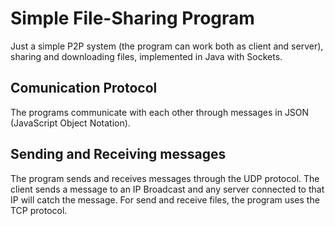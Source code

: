 # Simple File-Sharing Program
Just a simple P2P system (the program can work both as client and server), sharing and downloading files, implemented in Java with Sockets.

## Comunication Protocol
The programs communicate with each other through messages in JSON (JavaScript Object Notation).

## Sending and Receiving messages
The program sends and receives messages through the UDP protocol. The client sends a message to an IP Broadcast and any server connected to that IP will catch the message.
For send and receive files, the program uses the TCP protocol.
